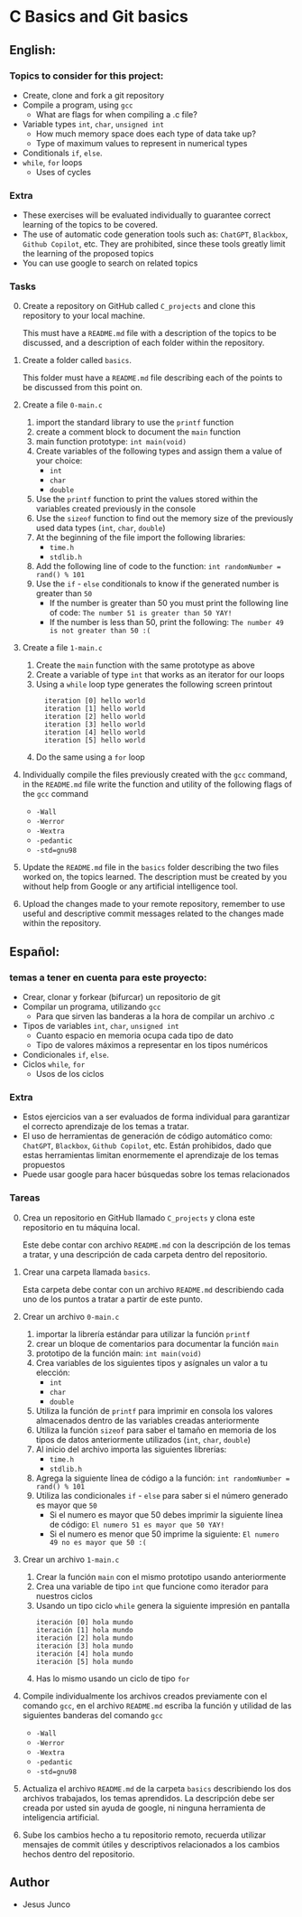 # C Basics and Git basics

## English:

### Topics to consider for this project:

- Create, clone and fork a git repository
- Compile a program, using `gcc`
  - What are flags for when compiling a .c file?
- Variable types `int`, `char`, `unsigned int`
  - How much memory space does each type of data take up?
  - Type of maximum values ​​to represent in numerical types
- Conditionals `if`, `else`.
- `while`, `for` loops
  - Uses of cycles

### Extra

- These exercises will be evaluated individually to guarantee correct learning of the topics to be covered.
- The use of automatic code generation tools such as: `ChatGPT`, `Blackbox`, `Github Copilot`, etc. They are prohibited, since these tools greatly limit the learning of the proposed topics
- You can use google to search on related topics

### Tasks

0. Create a repository on GitHub called `C_projects` and clone this repository to your local machine.

   This must have a `README.md` file with a description of the topics to be discussed, and a description of each folder within the repository.

1. Create a folder called `basics`.

   This folder must have a `README.md` file describing each of the points to be discussed from this point on.

2. Create a file `0-main.c`
   1. import the standard library to use the `printf` function
   2. create a comment block to document the `main` function
   3. main function prototype: `int main(void)`
   4. Create variables of the following types and assign them a value of your choice:
      - `int`
      - `char`
      - `double`
   5. Use the `printf` function to print the values ​​stored within the variables created previously in the console
   6. Use the `sizeof` function to find out the memory size of the previously used data types (`int`, `char`, `double`)
   7. At the beginning of the file import the following libraries:
      - `time.h`
      - `stdlib.h`
   8. Add the following line of code to the function: `int randomNumber = rand() % 101`
   9. Use the `if` - `else` conditionals to know if the generated number is greater than `50`
      - If the number is greater than 50 you must print the following line of code:
        `The number 51 is greater than 50 YAY!`
      - If the number is less than 50, print the following:
        `The number 49 is not greater than 50 :(`
3. Create a file `1-main.c`
   1. Create the `main` function with the same prototype as above
   2. Create a variable of type `int` that works as an iterator for our loops
   3. Using a `while` loop type generates the following screen printout
      ```
        iteration [0] hello world
        iteration [1] hello world
        iteration [2] hello world
        iteration [3] hello world
        iteration [4] hello world
        iteration [5] hello world
      ```
   4. Do the same using a `for` loop
4. Individually compile the files previously created with the `gcc` command, in the `README.md` file write the function and utility of the following flags of the `gcc` command
   - `-Wall`
   - `-Werror`
   - `-Wextra`
   - `-pedantic`
   - `-std=gnu98`
5. Update the `README.md` file in the `basics` folder describing the two files worked on, the topics learned. The description must be created by you without help from Google or any artificial intelligence tool.
6. Upload the changes made to your remote repository, remember to use useful and descriptive commit messages related to the changes made within the repository.

## Español:

### temas a tener en cuenta para este proyecto:

- Crear, clonar y forkear (bifurcar) un repositorio de git
- Compilar un programa, utilizando `gcc`
  - Para que sirven las banderas a la hora de compilar un archivo .c
- Tipos de variables `int`, `char`, `unsigned int`
  - Cuanto espacio en memoria ocupa cada tipo de dato
  - Tipo de valores máximos a representar en los tipos numéricos
- Condicionales `if`, `else`.
- Ciclos `while`, `for`
  - Usos de los ciclos

### Extra

- Estos ejercicios van a ser evaluados de forma individual para garantizar el correcto aprendizaje de los temas a tratar.
- El uso de herramientas de generación de código automático como: `ChatGPT`, `Blackbox`, `Github Copilot`, etc. Están prohibidos, dado que estas herramientas limitan enormemente el aprendizaje de los temas propuestos
- Puede usar google para hacer búsquedas sobre los temas relacionados

### Tareas

0. Crea un repositorio en GitHub llamado `C_projects` y clona este repositorio en tu máquina local.

   Este debe contar con archivo `README.md` con la descripción de los temas a tratar, y una descripción de cada carpeta dentro del repositorio.

1. Crear una carpeta llamada `basics`.

   Esta carpeta debe contar con un archivo `README.md` describiendo cada uno de los puntos a tratar a partir de este punto.

2. Crear un archivo `0-main.c`
   1. importar la librería estándar para utilizar la función `printf`
   2. crear un bloque de comentarios para documentar la función `main`
   3. prototipo de la función main: `int main(void)`
   4. Crea variables de los siguientes tipos y asígnales un valor a tu elección:
      - `int`
      - `char`
      - `double`
   5. Utiliza la función de `printf` para imprimir en consola los valores almacenados dentro de las variables creadas anteriormente
   6. Utiliza la función `sizeof` para saber el tamaño en memoria de los tipos de datos anteriormente utilizados (`int`, `char`, `double`)
   7. Al inicio del archivo importa las siguientes librerías:
      - `time.h`
      - `stdlib.h`
   8. Agrega la siguiente línea de código a la función: `int randomNumber = rand() % 101`
   9. Utiliza las condicionales `if` - `else` para saber si el número generado es mayor que `50`
      - Si el numero es mayor que 50 debes imprimir la siguiente línea de código:
        `El numero 51 es mayor que 50 YAY!`
      - Si el numero es menor que 50 imprime la siguiente:
        `El numero  49 no es mayor que 50 :(`
3. Crear un archivo `1-main.c`
   1. Crear la función `main` con el mismo prototipo usando anteriormente
   2. Crea una variable de tipo `int` que funcione como iterador para nuestros ciclos
   3. Usando un tipo ciclo `while` genera la siguiente impresión en pantalla
      ```
      iteración [0] hola mundo
      iteración [1] hola mundo
      iteración [2] hola mundo
      iteración [3] hola mundo
      iteración [4] hola mundo
      iteración [5] hola mundo
      ```
   4. Has lo mismo usando un ciclo de tipo `for`
4. Compile individualmente los archivos creados previamente con el comando `gcc`, en el archivo `README.md` escriba la función y utilidad de las siguientes banderas del comando `gcc`
   - `-Wall`
   - `-Werror`
   - `-Wextra`
   - `-pedantic`
   - `-std=gnu98`
5. Actualiza el archivo `README.md` de la carpeta `basics` describiendo los dos archivos trabajados, los temas aprendidos. La descripción debe ser creada por usted sin ayuda de google, ni ninguna herramienta de inteligencia artificial.
6. Sube los cambios hecho a tu repositorio remoto, recuerda utilizar mensajes de commit útiles y descriptivos relacionados a los cambios hechos dentro del repositorio.

## Author

- Jesus Junco
